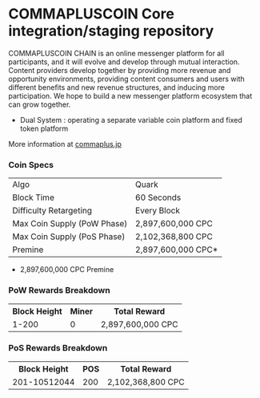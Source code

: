 COMMAPLUSCOIN Core integration/staging repository
=====================================

COMMAPLUSCOIN CHAIN is an online messenger platform for all participants, and it will evolve and develop through mutual interaction. Content providers develop together by providing more revenue and opportunity environments, providing content consumers and users with different benefits and new revenue structures, and inducing more participation. We hope to build a new messenger platform ecosystem that can grow together.
- Dual System : operating a separate variable coin platform and fixed token platform

More information at [commaplus.jp](http://commaplus.jp) 

### Coin Specs
<table>
<tr><td>Algo</td><td>Quark</td></tr>
<tr><td>Block Time</td><td>60 Seconds</td></tr>
<tr><td>Difficulty Retargeting</td><td>Every Block</td></tr>
<tr><td>Max Coin Supply (PoW Phase)</td><td>2,897,600,000 CPC</td></tr>
<tr><td>Max Coin Supply (PoS Phase)</td><td>2,102,368,800 CPC</td></tr>
<tr><td>Premine</td><td>2,897,600,000 CPC*</td></tr>
</table>

* 2,897,600,000 CPC Premine

### PoW Rewards Breakdown

<table>
<th>Block Height</th><th>Miner</th><th>Total Reward</td>
<tr><td>1-200</td><td>0</td><td>2,897,600,000 CPC</td></tr>
</table>

### PoS Rewards Breakdown

<table>
<th>Block Height</th><th>POS</th><th>Total Reward</th>
<tr><td>201-10512044</td><td>200</td><td>2,102,368,800 CPC</td></tr>

</table>
